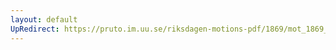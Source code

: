 ```yaml
---
layout: default
UpRedirect: https://pruto.im.uu.se/riksdagen-motions-pdf/1869/mot_1869__ak__117/mot_1869__ak__117-004.pdf
---
```

